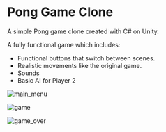 # Pong Game Clone

A simple Pong game clone created with C# on Unity.

A fully functional game which includes:
  - Functional buttons that switch between scenes.
  - Realistic movements like the original game.
  - Sounds
  - Basic AI for Player 2

![main_menu](https://user-images.githubusercontent.com/49305926/118878845-b3085500-b8f8-11eb-985a-5210ecfe6489.png)

![game](https://user-images.githubusercontent.com/49305926/118878882-bf8cad80-b8f8-11eb-932d-d2c0b43ec093.png)

![game_over](https://user-images.githubusercontent.com/49305926/118878906-c5828e80-b8f8-11eb-9af7-6c127fddd289.png)
